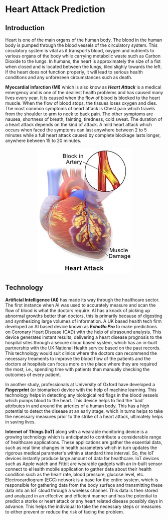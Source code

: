 # Heart Attack Prediction


## Introduction
Heart is one of the main organs of the human body. The blood in the human body is pumped through the blood vessels of the circulatory system. This circulatory system is vital as it transports blood, oxygen and nutrients to various organs of the body while carrying metabolic waste such as Carbon Dioxide to the lungs. In humans, the heart is approximately the size of a fist when closed and is located between the lungs, tiled slighly towards the left. If the heart does not function properly, it will lead to serious health conditions and any unforeseen circumstances such as death.  

**Myocardial Infarction (MI)** which is also know as _**Heart Attack**_ is a medical emergency and is one of the dealiest health problems and has caused many lives every year. It is caused when the flow of blood is blocked to the heart muscle. When the flow of blood stops, the tissues loses oxygen and dies. The most common symptoms of heart attack is Chest pain which travels from the shoulder to arm to neck to back pain. The other symptoms are nausea, shortness of breath, fainting, tiredness, cold sweat. The duration of a heart attack depends on the kind of attack. A mild heart attack which occurs when faced the symptoms can last anywhere between 2 to 5 minutes while a full heart attack caused by complete blockage lasts longer, anywhere between 15 to 20 minutes.

<p align="center">
  <img src="https://github.com/ankush-vem/Heart-Attack-Prediction/blob/master/Images/Heart.png">
</p>

## Technology
**Artificial Intelligence (AI)** has made its way through the healthcare sector. The first instance when AI was used to accurately measure and scan the flow of blood is what the doctors require. AI has a knack of picking up abnormal growths better than doctors, this is primarily because of digesting and synthesizing large volumes of information. A UK based health tech firm developed an AI based device known as _**EchoGo Pro**_ to make predictions on Coronary Heart Disease (CAD) with the help of ultrasound analysis. This device generates instant results, delivering a heart disease prognosis to the hospital sites through a secure cloud based system, which has an in-built partnership with the UK National Health service based on the past records. This technology would suit clinics where the doctors can recommend the necessary treaments to improve the blood flow of the patients and the doctors at hospitals can focus more on the place where they are required the most, i.e., spending time with patients than manually checking the outcomes of every patient. 

In another study, professionals at University of Oxford have developed a _**Fingerprint**_ (or biomarker) device with the help of machine learning. This technology helps in detecting any biological red flags in the blood vessels which pumps blood to the heart. This device helps to find the 'bad' attributes in and around the arteries of a human body. This has a high potential to detect the disease at an early stage, which in turns helps to take the necessary measures prior to the strike of a heart attack, ultimately helps in saving lives. 

**Internet of Things (IoT)** along with a wearable monitoring device is a growing technology which is anticipated to contribute a considerable range of healthcare applications. These applications are gather the essential data, such as real time changes in health parameters which in turn updates the rigorous medical parameter's within a standard time interval. So, the IoT devices instantly produce large amount of data for healthcare. IoT devices such as Apple watch and Fitbit are wearable gadgets with an in-built sensor connect to eHealth mobile application to gather data about their health condition such as the heart rate, blood pressure, glucose level, etc. Electrocardiogram (ECG) network is a base for the entire system, which is responsible for gathering data from the body surface and transmitting these data into an IoT cloud through a wireless channel. This data is then stored and analyzed in an effective and efficient manner and has the potential to predict a storke or heart attack or any heart related disease possibly days in advance. This helps the individual to take the necessary steps or measures to either prevent or reduce the risk of facing the problem. 
